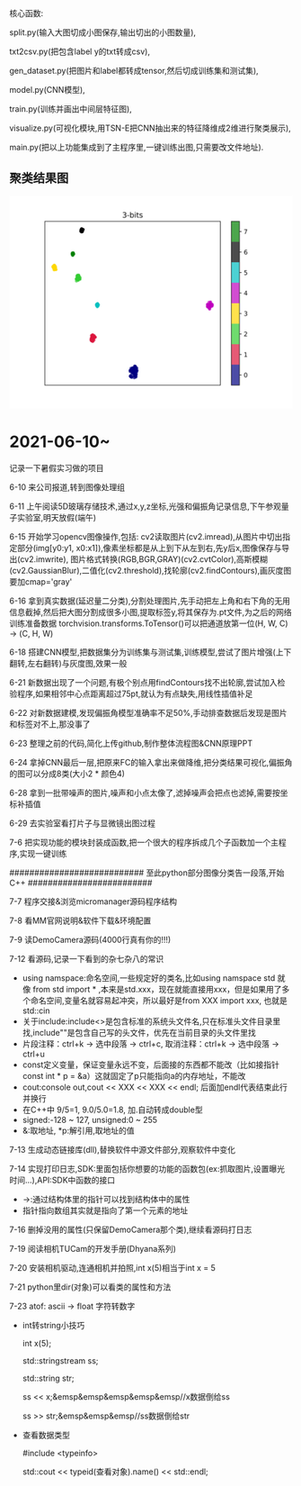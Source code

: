 核心函数: 

split.py(输入大图切成小图保存,输出切出的小图数量),

txt2csv.py(把包含label y的txt转成csv), 

gen_dataset.py(把图片和label都转成tensor,然后切成训练集和测试集), 

model.py(CNN模型), 

train.py(训练并画出中间层特征图), 

visualize.py(可视化模块,用TSN-E把CNN抽出来的特征降维成2维进行聚类展示), 

main.py(把以上功能集成到了主程序里,一键训练出图,只需要改文件地址).


## 聚类结果图
![image](https://github.com/iisdd/internship/blob/main/upload_pic/3-bits.jpg)




# 2021-06-10~
记录一下暑假实习做的项目

6-10 来公司报道,转到图像处理组

6-11 上午阅读5D玻璃存储技术,通过x,y,z坐标,光强和偏振角记录信息,下午参观量子实验室,明天放假(端午)

6-15 开始学习opencv图像操作,包括: 
cv2读取图片(cv2.imread),从图片中切出指定部分(img[y0:y1, x0:x1]),像素坐标都是从上到下从左到右,先y后x,图像保存与导出(cv2.imwrite),
图片格式转换(RGB,BGR,GRAY)(cv2.cvtColor),高斯模糊(cv2.GaussianBlur),二值化(cv2.threshold),找轮廓(cv2.findContours),画灰度图要加cmap='gray'

6-16 拿到真实数据(延迟量二分类),分割处理图片,先手动把左上角和右下角的无用信息截掉,然后把大图分割成很多小图,提取标签y,将其保存为.pt文件,为之后的网络训练准备数据
torchvision.transforms.ToTensor()可以把通道放第一位(H, W, C) -> (C, H, W)

6-18 搭建CNN模型,把数据集分为训练集与测试集,训练模型,尝试了图片增强(上下翻转,左右翻转)与灰度图,效果一般

6-21 新数据出现了一个问题,有极个别点用findContours找不出轮廓,尝试加入检验程序,如果相邻中心点距离超过75pt,就认为有点缺失,用线性插值补足

6-22 对新数据建模,发现偏振角模型准确率不足50%,手动排查数据后发现是图片和标签对不上,那没事了

6-23 整理之前的代码,简化上传github,制作整体流程图&CNN原理PPT

6-24 拿掉CNN最后一层,把原来FC的输入拿出来做降维,把分类结果可视化,偏振角的图可以分成8类(大小2 * 颜色4)

6-28 拿到一批带噪声的图片,噪声和小点太像了,滤掉噪声会把点也滤掉,需要按坐标补插值

6-29 去实验室看打片子与显微镜出图过程

7-6 把实现功能的模块封装成函数,把一个很大的程序拆成几个子函数加一个主程序,实现一键训练

########################### 至此python部分图像分类告一段落,开始C++ #########################

7-7 程序交接&浏览micromanager源码程序结构

7-8 看MM官网说明&软件下载&环境配置

7-9 读DemoCamera源码(4000行真有你的!!!)

7-12 看源码,记录一下看到的杂七杂八的常识
* using namspace:命名空间,一些规定好的类名,比如using namspace std 就像 from std import * ,本来是std.xxx，现在就能直接用xxx，但是如果用了多个命名空间,变量名就容易起冲突，所以最好是from XXX import xxx, 也就是std::cin
* 关于include:include<>是包含标准的系统头文件名,只在标准头文件目录里找,include""是包含自己写的头文件，优先在当前目录的头文件里找
* 片段注释：ctrl+k -> 选中段落 -> ctrl+c, 取消注释：ctrl+k -> 选中段落 -> ctrl+u
* const定义变量，保证变量永远不变，后面接的东西都不能改（比如接指针const int * p = &a）这就固定了p只能指向a的内存地址，不能改
* cout:console out,cout << XXX << XXX << endl; 后面加endl代表结束此行并换行
* 在C++中 9/5=1, 9.0/5.0=1.8, 加.自动转成double型
* signed:-128 ~ 127, unsigned:0 ~ 255
* &:取地址, *p:解引用,取地址的值

7-13 生成动态链接库(dll),替换软件中源文件部分,观察软件中变化

7-14 实现打印日志,SDK:里面包括你想要的功能的函数包(ex:抓取图片,设置曝光时间...),API:SDK中函数的接口
* ->:通过结构体里的指针可以找到结构体中的属性
* 指针指向数组其实就是指向了第一个元素的地址

7-16 删掉没用的属性(只保留DemoCamera那个类),继续看源码打日志

7-19 阅读相机TUCam的开发手册(Dhyana系列)

7-20 安装相机驱动,连通相机并拍照,int x(5)相当于int x = 5

7-21 python里dir(对象)可以看类的属性和方法

7-23 atof: ascii -> float 字符转数字
* int转string小技巧

  int x(5);

  std::stringstream ss;

  std::string str;

  ss << x;&emsp&emsp&emsp&emsp&emsp//x数据倒给ss

  ss >> str;&emsp&emsp&emsp//ss数据倒给str
* 查看数据类型

  #include \<typeinfo\>

  std::cout << typeid(查看对象).name() << std::endl;










